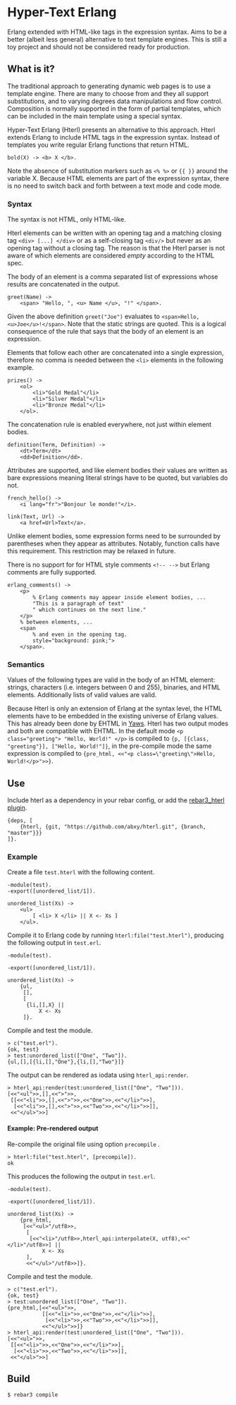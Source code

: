 # Hyper-Text Erlang

Erlang extended with HTML-like tags in the expression syntax.
Aims to be a better (albeit less general) alternative to text template engines.
This is still a toy project and should not be considered ready for production.

## What is it?

The traditional approach to generating dynamic web pages is to use a template engine.
There are many to choose from and they all support substitutions, and to varying degrees data manipulations and flow control.
Composition is normally supported in the form of partial templates, which can be included in the main template using a special syntax.

Hyper-Text Erlang (Hterl) presents an alternative to this approach.
Hterl extends Erlang to include HTML tags in the expression syntax.
Instead of templates you write regular Erlang functions that return HTML.

```
bold(X) -> <b> X </b>.
```

Note the absence of substitution markers such as `<% %>` or `{{ }}` around the variable X.
Because HTML elements are part of the expression syntax, there is no need to switch back and forth between a text mode and code mode.

### Syntax

The syntax is not HTML, only HTML-like.

Hterl elements can be written with an opening tag and a matching closing tag `<div> [...] </div>` or as a self-closing tag `<div/>` but never as an opening tag without a closing tag.
The reason is that the Hterl parser is not aware of which elements are considered _empty_ according to the HTML spec.

The body of an element is a comma separated list of expressions whose results are concatenated in the output.

```
greet(Name) ->
	<span> "Hello, ", <u> Name </u>, "!" </span>.
```

Given the above definition `greet("Joe")` evaluates to `<span>Hello, <u>Joe</u>!</span>`.
Note that the static strings are quoted. This is a logical consequence of the rule that says that the body of an element is an expression.

Elements that follow each other are concatenated into a single expression, therefore no comma is needed between the `<li>` elements in the following example.

```
prizes() ->
    <ol>
        <li>"Gold Medal"</li>
        <li>"Silver Medal"</li>
        <li>"Bronze Medal"</li>
    </ol>.
```

The concatenation rule is enabled everywhere, not just within element bodies.

```
definition(Term, Definition) ->
    <dt>Term</dt>
    <dd>Definition</dd>.

```

Attributes are supported, and like element bodies their values are written as bare expressions
meaning literal strings have to be quoted, but variables do not. 

```
french_hello() ->
	<i lang="fr">"Bonjour le monde!"</i>.

link(Text, Url) ->
	<a href=Url>Text</a>.
```

Unlike element bodies, some expression forms need to be surrounded by parentheses when they appear as attributes.
Notably, function calls have this requirement.
This restriction may be relaxed in future.

There is no support for for HTML style comments `<!-- -->` but Erlang comments are fully supported.

```
erlang_comments() ->
    <p>
        % Erlang comments may appear inside element bodies, ...
        "This is a paragraph of text"
        " which continues on the next line."        
    </p>
    % between elements, ...
    <span
        % and even in the opening tag.
        style="background: pink;">
    </span>.
```

### Semantics

Values of the following types are valid in the body of an HTML element: strings, characters (i.e. integers between 0 and 255), binaries, and HTML elements.
Additionally lists of valid values are valid.

Because Hterl is only an extension of Erlang at the syntax level, the HTML elements have to be embedded in the existing universe of Erlang values.
This has already been done by EHTML in [Yaws](http://yaws.hyber.org/).
Hterl has two output modes and both are compatible with EHTML.
In the default mode `<p class="greeting"> "Hello, World!" </p>` is compiled to `{p, [{class, "greeting"}], ["Hello, World!"]}`, in the pre-compile mode
the same expression is compiled to `{pre_html, <<"<p class=\"greeting\">Hello, World!</p>">>}`.


## Use

Include hterl as a dependency in your rebar config, or add the [rebar3_hterl plugin](https://github.com/abxy/rebar3_hterl/).

```
{deps, [
    {hterl, {git, "https://github.com/abxy/hterl.git", {branch, "master"}}}
]}.
```

### Example

Create a file `test.hterl` with the following content.

```
-module(test).
-export([unordered_list/1]).

unordered_list(Xs) ->
	<ul>
		[ <li> X </li> || X <- Xs ]
	</ul>.
```

Compile it to Erlang code by running `hterl:file("test.hterl")`,
producing the following output in `test.erl`.

```
-module(test).

-export([unordered_list/1]).

unordered_list(Xs) ->
    {ul,
     [],
     [ 
      {li,[],X} ||
          X <- Xs
     ]}.
```

Compile and test the module.

```
> c("test.erl").
{ok, test}
> test:unordered_list(["One", "Two"]).
{ul,[],[{li,[],"One"},{li,[],"Two"}]}
```

The output can be rendered as iodata using `hterl_api:render`.

```
> hterl_api:render(test:unordered_list(["One", "Two"])).
[<<"<ul">>,[],<<">">>,
 [[<<"<li">>,[],<<">">>,<<"One">>,<<"</li>">>],
  [<<"<li">>,[],<<">">>,<<"Two">>,<<"</li>">>]],
 <<"</ul>">>]
```

#### Example: Pre-rendered output

Re-compile the original file using option `precompile` .

```
> hterl:file("test.hterl", [precompile]).
ok
```

This produces the following the output in `test.erl`.

```
-module(test).

-export([unordered_list/1]).

unordered_list(Xs) ->
    {pre_html,
     [<<"<ul>"/utf8>>,
      [ 
       [<<"<li>"/utf8>>,hterl_api:interpolate(X, utf8),<<"</li>"/utf8>>] ||
           X <- Xs
      ],
      <<"</ul>"/utf8>>]}.
```

Compile and test the module.

```
> c("test.erl").
{ok, test}
> test:unordered_list(["One", "Two"]).
{pre_html,[<<"<ul>">>,
           [[<<"<li>">>,<<"One">>,<<"</li>">>],
            [<<"<li>">>,<<"Two">>,<<"</li>">>]],
           <<"</ul>">>]}
> hterl_api:render(test:unordered_list(["One", "Two"])).
[<<"<ul>">>,
 [[<<"<li>">>,<<"One">>,<<"</li>">>],
  [<<"<li>">>,<<"Two">>,<<"</li>">>]],
 <<"</ul>">>]
```

## Build

```
$ rebar3 compile
```
